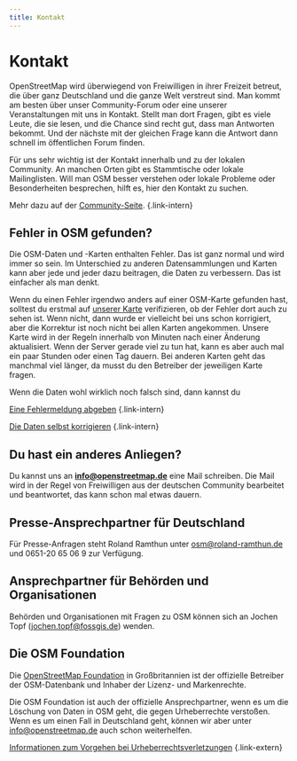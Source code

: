 ```yaml
---
title: Kontakt
---
```


# Kontakt

OpenStreetMap wird überwiegend von Freiwilligen in ihrer Freizeit betreut, die
über ganz Deutschland und die ganze Welt verstreut sind. Man kommt am besten
über unser Community-Forum oder eine unserer Veranstaltungen mit uns in
Kontakt. Stellt man dort Fragen, gibt es viele Leute, die sie lesen, und die
Chance sind recht gut, dass man Antworten bekommt. Und der nächste mit der
gleichen Frage kann die Antwort dann schnell im öffentlichen Forum finden.

Für uns sehr wichtig ist der Kontakt innerhalb und zu der lokalen Community. An
manchen Orten gibt es Stammtische oder lokale Mailinglisten. Will man OSM
besser verstehen oder lokale Probleme oder Besonderheiten besprechen, hilft es,
hier den Kontakt zu suchen.

Mehr dazu auf der [Community-Seite](/community/).
{.link-intern}

## Fehler in OSM gefunden?

Die OSM-Daten und -Karten enthalten Fehler. Das ist ganz normal und wird immer
so sein. Im Unterschied zu anderen Datensammlungen und Karten kann aber jede
und jeder dazu beitragen, die Daten zu verbessern. Das ist einfacher als man
denkt.

Wenn du einen Fehler irgendwo anders auf einer OSM-Karte gefunden hast,
solltest du erstmal auf [unserer Karte](/karte/) verifizieren, ob der Fehler
dort auch zu sehen ist. Wenn nicht, dann wurde er vielleicht bei uns schon
korrigiert, aber die Korrektur ist noch nicht bei allen Karten angekommen.
Unsere Karte wird in der Regeln innerhalb von Minuten nach einer Änderung
aktualisiert. Wenn der Server gerade viel zu tun hat, kann es aber auch mal ein
paar Stunden oder einen Tag dauern. Bei anderen Karten geht das manchmal
viel länger, da musst du den Betreiber der jeweiligen Karte fragen.

Wenn die Daten wohl wirklich noch falsch sind, dann kannst du

[Eine Fehlermeldung abgeben](/beitragen/fehler-melden/)
{.link-intern}

[Die Daten selbst korrigieren](/beitragen/)
{.link-intern}

## Du hast ein anderes Anliegen?

Du kannst uns an **[info@openstreetmap.de](mailto:info@openstreetmap.de)** eine
Mail schreiben. Die Mail wird in der Regel von Freiwilligen aus der deutschen
Community bearbeitet und beantwortet, das kann schon mal etwas dauern.

## Presse-Ansprechpartner für Deutschland

Für Presse-Anfragen steht Roland Ramthun unter
[osm@roland-ramthun.de](mailto:osm@roland-ramthun.de) und 0651-20 65 06 9 zur
Verfügung.

## Ansprechpartner für Behörden und Organisationen

Behörden und Organisationen mit Fragen zu OSM können sich an Jochen Topf
([jochen.topf@fossgis.de](mailto:jochen.topf@fossgis.de)) wenden.

## Die OSM Foundation

Die [OpenStreetMap Foundation](https://osmfoundation.org/wiki/Contact) in
Großbritannien ist der offizielle Betreiber der OSM-Datenbank und Inhaber der
Lizenz- und Markenrechte.

Die OSM Foundation ist auch der offizielle Ansprechpartner, wenn es um die
Löschung von Daten in OSM geht, die gegen Urheberrechte verstoßen. Wenn es
um einen Fall in Deutschland geht, können wir aber unter info@openstreetmap.de
auch schon weiterhelfen.

[Informationen zum Vorgehen bei
Urheberrechtsverletzungen](https://osmfoundation.org/wiki/Takedown_procedure)
{.link-extern}

